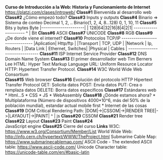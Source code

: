 **Curso de Introducción a la Web: Historia y Funcionamiento de Internet**
    https://platzi.com/clases/introweb/
**Class#1**
    Bienvenida al desarrollo web
**Class#2**
    ¿Cómo empezó todo?
**Class#3**
    Inputs y outputs
**Class#4**
    Binario
        => Sistema de conteo
            Decimal
                1, 2, ..
            Binario(1, 2, 4, 8...128)
                0, 1, 10, 11
**Class#5**
    Bits y bytes
           Byte
    |----------------------|
     | 128|64|32|16|8|4|2|1|
    ----------------------
          ^
          |
         Bit
**Class#6**
    ASCII
**Class#7**
    UNICODE
**Class#8**
    RGB
**Class#9**
    ¿De donde viene el internet?
**Class#10**
    Protocolos
    TCP/IP
    --------------------------------
    |Aplication| Http/ftp          |
    |Transport | TCP, UDP          |
    |Network   | Ip, Routers       |
    |Data Link | Ethernet, Switches|
    |Physical  | Cables            |
    --------------------------------
**Class#11**
    ISP
        Internet Service Provider
**Class#12**
    DNS
        Domain Name System
**Class#13**
    El primer desarrollador web
        Tim Berners Lee
            HTML: Hyper Text Markup Language
            URL: Uniform Resource Locator
            HTTP: Hypertext Transfer Protocol.
**Class#14**
    W3C
        World Wide Web Consortium  
**Class#15**
    Web browser
**Class#16**
    Evolución del protocolo HTTP
        Hipertext Transfer Protocol
        GET: Solicita datos
        POST: Envía datos
        PUT: Crea o remplaza datos
        DELETE: Borra datos especificos
**Class#17**
    Estándares web
        * Html...5
        * CSS
        * JS
        * WebAssembly
**Class#18**
    ¿Dónde estamos ahora?
        * Multiplataforma (Número de dispositivos 4000*10^6, más del 50% de la población mundial), estandar actual mobile first
        * Internet de las cosas
**Class#19**
    DOM
        Critical Rendering Path:
            |DOM|->|CSSOM|->|RENDER TREE|->|LAYAOUT|->|PAINT|
                          ^
                          |
                         js
**Class#20**
    CSSOM
**Class#21**
    Render tree
**Class#22**
    Layout
**Class#23**
    Paint
**Class#24**   
    JavaScript engine
**Class#25**
    Cierre del curso
**Links**
    W3C:
        https://www.w3.org/Consortium/Member/List
    World Wide Web:
        http://info.cern.ch/hypertext/WWW/TheProject.html
    Submarine Cable Map:
        https://www.submarinecablemap.com/
    ASCII Code - The extended ASCII table:
        https://www.ascii-code.com/
    Unicode Character table:
        https://unicode-table.com/en/#basic-latin